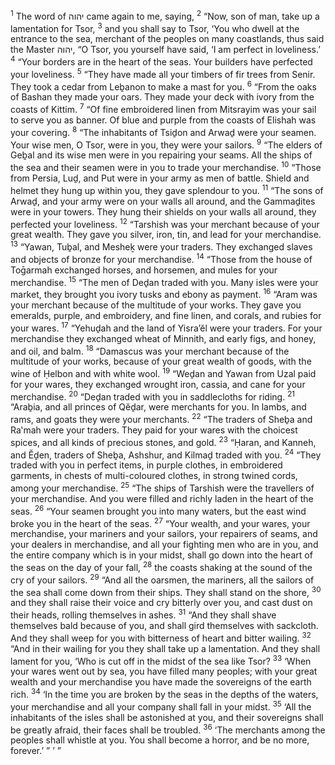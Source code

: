 <sup>1</sup> The word of יהוה came again to me, saying,
<sup>2</sup> “Now, son of man, take up a lamentation for Tsor,
<sup>3</sup> and you shall say to Tsor, ‘You who dwell at the entrance to the sea, merchant of the peoples on many coastlands, thus said the Master יהוה, “O Tsor, you yourself have said, ‘I am perfect in loveliness.’
<sup>4</sup> “Your borders are in the heart of the seas. Your builders have perfected your loveliness.
<sup>5</sup> “They have made all your timbers of fir trees from Senir. They took a cedar from Leḇanon to make a mast for you.
<sup>6</sup> “From the oaks of Bashan they made your oars. They made your deck with ivory from the coasts of Kittim.
<sup>7</sup> “Of fine embroidered linen from Mitsrayim was your sail to serve you as banner. Of blue and purple from the coasts of Elishah was your covering.
<sup>8</sup> “The inhabitants of Tsiḏon and Arwaḏ were your seamen. Your wise men, O Tsor, were in you, they were your sailors.
<sup>9</sup> “The elders of Geḇal and its wise men were in you repairing your seams. All the ships of the sea and their seamen were in you to trade your merchandise.
<sup>10</sup> “Those from Persia, Luḏ, and Put were in your army as men of battle. Shield and helmet they hung up within you, they gave splendour to you.
<sup>11</sup> “The sons of Arwaḏ, and your army were on your walls all around, and the Gammaḏites were in your towers. They hung their shields on your walls all around, they perfected your loveliness.
<sup>12</sup> “Tarshish was your merchant because of your great wealth. They gave you silver, iron, tin, and lead for your merchandise.
<sup>13</sup> “Yawan, Tuḇal, and Mesheḵ were your traders. They exchanged slaves and objects of bronze for your merchandise.
<sup>14</sup> “Those from the house of Toḡarmah exchanged horses, and horsemen, and mules for your merchandise.
<sup>15</sup> “The men of Deḏan traded with you. Many isles were your market, they brought you ivory tusks and ebony as payment.
<sup>16</sup> “Aram was your merchant because of the multitude of your works. They gave you emeralds, purple, and embroidery, and fine linen, and corals, and rubies for your wares.
<sup>17</sup> “Yehuḏah and the land of Yisra’ĕl were your traders. For your merchandise they exchanged wheat of Minnith, and early figs, and honey, and oil, and balm.
<sup>18</sup> “Damascus was your merchant because of the multitude of your works, because of your great wealth of goods, with the wine of Ḥelbon and with white wool.
<sup>19</sup> “Weḏan and Yawan from Uzal paid for your wares, they exchanged wrought iron, cassia, and cane for your merchandise.
<sup>20</sup> “Deḏan traded with you in saddlecloths for riding.
<sup>21</sup> “Araḇia, and all princes of Qĕḏar, were merchants for you. In lambs, and rams, and goats they were your merchants.
<sup>22</sup> “The traders of Sheḇa and Ra‛mah were your traders. They paid for your wares with the choicest spices, and all kinds of precious stones, and gold.
<sup>23</sup> “Ḥaran, and Kanneh, and Ĕḏen, traders of Sheḇa, Ashshur, and Kilmaḏ traded with you.
<sup>24</sup> “They traded with you in perfect items, in purple clothes, in embroidered garments, in chests of multi-coloured clothes, in strong twined cords, among your merchandise.
<sup>25</sup> “The ships of Tarshish were the travellers of your merchandise. And you were filled and richly laden in the heart of the seas.
<sup>26</sup> “Your seamen brought you into many waters, but the east wind broke you in the heart of the seas.
<sup>27</sup> “Your wealth, and your wares, your merchandise, your mariners and your sailors, your repairers of seams, and your dealers in merchandise, and all your fighting men who are in you, and the entire company which is in your midst, shall go down into the heart of the seas on the day of your fall,
<sup>28</sup> the coasts shaking at the sound of the cry of your sailors.
<sup>29</sup> “And all the oarsmen, the mariners, all the sailors of the sea shall come down from their ships. They shall stand on the shore,
<sup>30</sup> and they shall raise their voice and cry bitterly over you, and cast dust on their heads, rolling themselves in ashes.
<sup>31</sup> “And they shall shave themselves bald because of you, and shall gird themselves with sackcloth. And they shall weep for you with bitterness of heart and bitter wailing.
<sup>32</sup> “And in their wailing for you they shall take up a lamentation. And they shall lament for you, ‘Who is cut off in the midst of the sea like Tsor?
<sup>33</sup> ‘When your wares went out by sea, you have filled many peoples; with your great wealth and your merchandise you have made the sovereigns of the earth rich.
<sup>34</sup> ‘In the time you are broken by the seas in the depths of the waters, your merchandise and all your company shall fall in your midst.
<sup>35</sup> ‘All the inhabitants of the isles shall be astonished at you, and their sovereigns shall be greatly afraid, their faces shall be troubled.
<sup>36</sup> ‘The merchants among the peoples shall whistle at you. You shall become a horror, and be no more, forever.’ ” ’ ”
